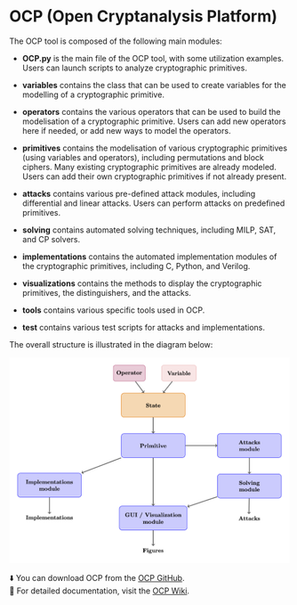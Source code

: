 # OCP (Open Cryptanalysis Platform)

The OCP tool is composed of the following main modules:

- **OCP.py** is the main file of the OCP tool, with some utilization examples. Users can launch scripts to analyze cryptographic primitives. 

- **variables** contains the class that can be used to create variables for the modelling of a cryptographic primitive.

- **operators** contains the various operators that can be used to build the modelisation of a cryptographic primitive. Users can add new operators here if needed, or add new ways to model the operators. 
   
- **primitives** contains the modelisation of various cryptographic primitives (using variables and operators), including permutations and block ciphers. Many existing cryptographic primitives are already modeled. Users can add their own cryptographic primitives if not already present.

- **attacks** contains various pre-defined attack modules, including differential and linear attacks. Users can perform attacks on predefined primitives.

- **solving** contains automated solving techniques, including MILP, SAT, and CP solvers.

- **implementations** contains the automated implementation modules of the cryptographic primitives, including C, Python, and Verilog.
  
- **visualizations** contains the methods to display the cryptographic primitives, the distinguishers, and the attacks. 

- **tools** contains various specific tools used in OCP.

- **test** contains various test scripts for attacks and implementations.


The overall structure is illustrated in the diagram below:
<p align="center">
  <img src="docs/images/architecture.png" alt="architecture" width="600">
</p>


⬇️ You can download OCP from the [OCP GitHub](https://github.com/Open-CP/OCP).    
📖 For detailed documentation, visit the [OCP Wiki](https://github.com/Open-CP/OCP/wiki).  




